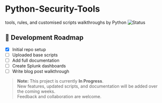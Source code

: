 # Python-Security-Tools
tools, rules, and customised scripts walkthroughs by Python
![Status](https://img.shields.io/badge/Status-In%20Progress-yellow)
## 🚧 Development Roadmap

- [x] Initial repo setup
- [ ] Uploaded base scripts
- [ ] Add full documentation
- [ ] Create Splunk dashboards
- [ ] Write blog post walkthrough

> **Note:** This project is currently **In Progress**.  
> New features, updated scripts, and documentation will be added over the coming weeks.  
> Feedback and collaboration are welcome.
